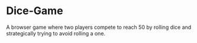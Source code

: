 # Dice-Game
A browser game where two players compete to reach 50 by rolling dice and strategically trying to avoid rolling a one.
